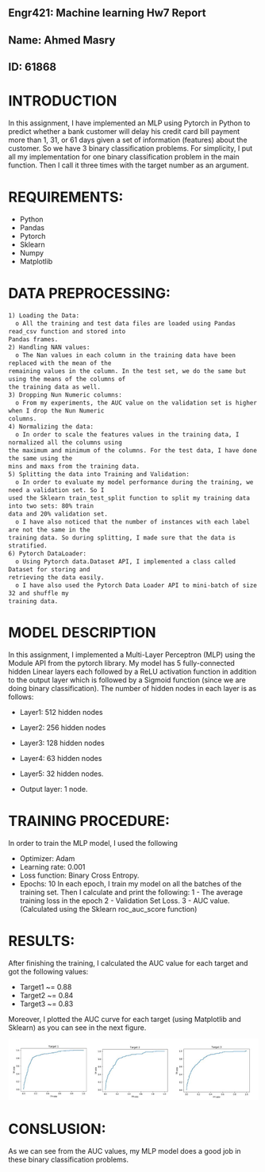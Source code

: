 ## Engr421: Machine learning Hw7 Report

## Name: Ahmed Masry

## ID: 61868

# INTRODUCTION

In this assignment, I have implemented an MLP using Pytorch in Python to predict whether a bank customer
will delay his credit card bill payment more than 1, 31, or 61 days given a set of information (features) about
the customer. So we have 3 binary classification problems. For simplicity, I put all my implementation for
one binary classification problem in the main function. Then I call it three times with the target number as an
argument.

# REQUIREMENTS:

- Python                
- Pandas
- Pytorch               
- Sklearn
- Numpy                 
- Matplotlib 

# DATA PREPROCESSING:

```
1) Loading the Data:
  o All the training and test data files are loaded using Pandas read_csv function and stored into
Pandas frames.
2) Handling NAN values:
  o The Nan values in each column in the training data have been replaced with the mean of the
remaining values in the column. In the test set, we do the same but using the means of the columns of
the training data as well.
3) Dropping Nun Numeric columns:
  o From my experiments, the AUC value on the validation set is higher when I drop the Nun Numeric
columns.
4) Normalizing the data:
  o In order to scale the features values in the training data, I normalized all the columns using
the maximum and minimum of the columns. For the test data, I have done the same using the
mins and maxs from the training data.
5) Splitting the data into Training and Validation:
  o In order to evaluate my model performance during the training, we need a validation set. So I
used the Sklearn train_test_split function to split my training data into two sets: 80% train
data and 20% validation set.
  o I have also noticed that the number of instances with each label are not the same in the
training data. So during splitting, I made sure that the data is stratified.
6) Pytorch DataLoader:
  o Using Pytorch data.Dataset API, I implemented a class called Dataset for storing and
retrieving the data easily.
  o I have also used the Pytorch Data Loader API to mini-batch of size 32 and shuffle my
training data.
```
# MODEL DESCRIPTION

In this assignment, I implemented a Multi-Layer Perceptron (MLP) using the Module API from the pytorch
library. My model has 5 fully-connected hidden Linear layers each followed by a ReLU activation function
in addition to the output layer which is followed by a Sigmoid function (since we are doing binary
classification). The number of hidden nodes in each layer is as follows:

- Layer1: 512 hidden nodes


- Layer2: 256 hidden nodes
- Layer3: 128 hidden nodes
- Layer4: 63 hidden nodes
- Layer5: 32 hidden nodes.
- Output layer: 1 node.

# TRAINING PROCEDURE:

In order to train the MLP model, I used the following

- Optimizer: Adam
- Learning rate: 0.001
- Loss function: Binary Cross Entropy.
- Epochs: 10
In each epoch, I train my model on all the batches of the training set. Then I calculate and print the
following:
1 - The average training loss in the epoch
2 - Validation Set Loss.
3 - AUC value. (Calculated using the Sklearn roc_auc_score function)

# RESULTS:

After finishing the training, I calculated the AUC value for each target and got the following values:

- Target1 ~= 0.88
- Target2 ~= 0.84
- Target3 ~= 0.83

Moreover, I plotted the AUC curve for each target (using Matplotlib and Sklearn) as you can see in the next
figure.

![alt text](https://github.com/AhmedMasryKU/ML-Final-Projects/blob/master/Modeling%20Late%20Payments%20for%20Credit%20Card%20Bills/figure.png)

# CONSLUSION:

As we can see from the AUC values, my MLP model does a good job in these binary classification
problems.


